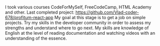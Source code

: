 I took various courses CodeForMySelf, FreeCodeCamp, HTML Academy and other.
Last completed project: https://github.com/Vlad-coder-678/profitum-react-app
My goal at this stage is to get a job on simple projects. Try my skills in the developer community in order to assess my strengths and understand where to go next.
My skills are knowledge of English at the level of reading documentation and watching videos with an understanding of the essence.